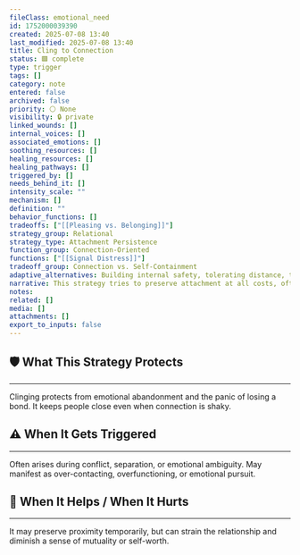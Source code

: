 ```yaml
---
fileClass: emotional_need
id: 1752000039390
created: 2025-07-08 13:40
last_modified: 2025-07-08 13:40
title: Cling to Connection
status: 🟩 complete
type: trigger
tags: []
category: note
entered: false
archived: false
priority: ⚪ None
visibility: 🔒 private
linked_wounds: []
internal_voices: []
associated_emotions: []
soothing_resources: []
healing_resources: []
healing_pathways: []
triggered_by: []
needs_behind_it: []
intensity_scale: ""
mechanism: []
definition: ""
behavior_functions: []
tradeoffs: ["[[Pleasing vs. Belonging]]"]
strategy_group: Relational
strategy_type: Attachment Persistence
function_group: Connection-Oriented
functions: ["[[Signal Distress]]"]
tradeoff_group: Connection vs. Self-Containment
adaptive_alternatives: Building internal safety, tolerating distance, trusting reciprocity.
narrative: This strategy tries to preserve attachment at all costs, often sacrificing autonomy or clarity.
notes: 
related: []
media: []
attachments: []
export_to_inputs: false
---
```


## 🛡️ What This Strategy Protects
---
Clinging protects from emotional abandonment and the panic of losing a bond. It keeps people close even when connection is shaky.

## ⚠️ When It Gets Triggered
---
Often arises during conflict, separation, or emotional ambiguity. May manifest as over-contacting, overfunctioning, or emotional pursuit.

## 🔄 When It Helps / When It Hurts
---
It may preserve proximity temporarily, but can strain the relationship and diminish a sense of mutuality or self-worth.
